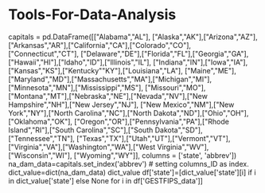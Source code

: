 # Tools-For-Data-Analysis

capitals = pd.DataFrame([["Alabama","AL"],
["Alaska","AK"],["Arizona","AZ"],["Arkansas","AR"],["California","CA"],["Colorado","CO"],["Connecticut","CT"],
["Delaware","DE"],["Florida","FL"],["Georgia","GA"],["Hawaii","HI"],["Idaho","ID"],["Illinois","IL"],
["Indiana","IN"],["Iowa","IA"],["Kansas","KS"],["Kentucky""KY"],["Louisiana","LA"],
 ["Maine","ME"],["Maryland","MD"],["Massachusetts","MA"],["Michigan","MI"],["Minnesota","MN"],["Mississippi","MS"],
["Missouri","MO"],["Montana","MT"],["Nebraska","NE"],["Nevada","NV"],["New Hampshire","NH"],["New Jersey","NJ"],
["New Mexico","NM"],["New York","NY"],["North Carolina","NC"],["North Dakota","ND"],["Ohio","OH"],["Oklahoma","OK"],
["Oregon","OR"],["Pennsylvania","PA"],["Rhode Island","RI"],["South Carolina","SC"],["South Dakota","SD"],["Tennessee","TN"],
["Texas","TX"],["Utah","UT"],["Vermont","VT"],["Virginia","VA"],["Washington","WA"],["West Virginia","WV"],["Wisconsin","WI"],
["Wyoming","WY"]], columns = ['state', 'abbrev'])
na_dam_data=capitals.set_index('abbrev')  # setting columns_ID as index.
dict_value=dict(na_dam_data)
dict_value
df['state']=[dict_value['state'][i] if i in dict_value['state'] else None  for i in df['GESTFIPS_data']]
